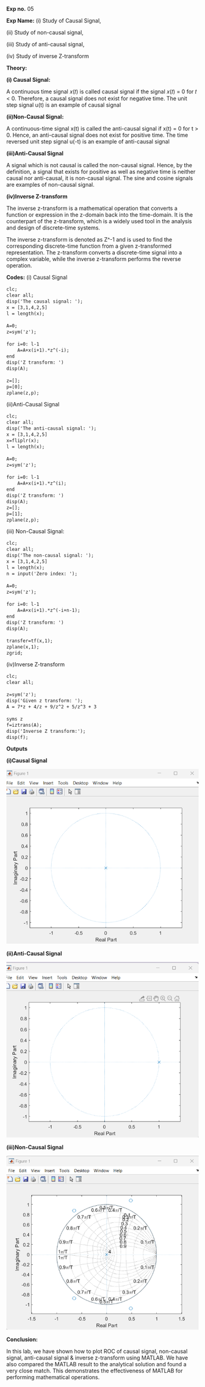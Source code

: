 **Exp no.** 05

**Exp Name:** (i) Study of Causal Signal,

(ii) Study of non-causal signal,

(iii) Study of anti-causal signal,

(iv) Study of inverse Z-transform

**Theory:**

**(i) Causal Signal:**

A continuous time signal 𝑥(𝑡) is called causal signal if the signal 𝑥(𝑡) = 0 for 𝑡 < 0. Therefore, a causal signal does not exist for negative time. The unit step signal u(t) is an example of causal signal 

**(ii)Non-Causal Signal:**

A continuous-time signal x(t) is called the anti-causal signal if x(t) = 0 for t > 0. Hence, an anti-causal signal does not exist for positive time. The time reversed unit step signal u(-t) is an example of anti-causal signal 

**(iii)Anti-Causal Signal**

A signal which is not causal is called the non-causal signal. Hence, by the definition, a signal that exists for positive as well as negative time is neither causal nor anti-causal, it is non-causal signal. The sine and cosine signals are examples of non-causal signal.

**(iv)Inverse Z-transform**

The inverse z-transform is a mathematical operation that converts a function or expression in the z-domain back into the time-domain. It is the counterpart of the z-transform, which is a widely used tool in the analysis and design of discrete-time systems.

The inverse z-transform is denoted as Z^-1 and is used to find the corresponding discrete-time function from a given z-transformed representation. The z-transform converts a discrete-time signal into a complex variable, while the inverse z-transform performs the reverse operation.


**Codes:**
(i) Causal Signal
```
clc;
clear all;
disp('The causal signal: ');
x = [3,1,4,2,5]
l = length(x);

A=0;
z=sym('z');

for i=0: l-1
    A=A+x(i+1).*z^(-i);
end
disp('Z transform: ')
disp(A);

z=[];
p=[0];
zplane(z,p);
```
(ii)Anti-Causal Signal
```
clc;
clear all;
disp('The anti-causal signal: ');
x = [3,1,4,2,5]
x=fliplr(x);
l = length(x);

A=0;
z=sym('z');

for i=0: l-1
    A=A+x(i+1).*z^(i);
end
disp('Z transform: ')
disp(A);
z=[];
p=[1];
zplane(z,p);
```
(iii) Non-Causal Signal:
```
clc;
clear all;
disp('The non-causal signal: ');
x = [3,1,4,2,5]
l = length(x);
n = input('Zero index: ');

A=0;
z=sym('z');

for i=0: l-1
    A=A+x(i+1).*z^(-i+n-1);
end
disp('Z transform: ')
disp(A);

transfer=tf(x,1);
zplane(x,1);
zgrid;
```
(iv)Inverse Z-transform
```
clc;
clear all;

z=sym('z');
disp('Given z transform: ');
A = 7*z + 4/z + 9/z^2 + 5/z^3 + 3

syms z
f=iztrans(A);
disp('Inverse Z transform:');
disp(f);
```
**Outputs**

**(i)Causal Signal**

<img src= "./causal.png">

**(ii)Anti-Causal Signal**

<img src= "./non-causal.png">

**(iii)Non-Causal Signal**

<img src= "./anti-causal.png">

**Conclusion:**

In this lab, we have shown how to plot ROC of causal signal, non-causal signal, anti-causal signal & inverse z-transform using MATLAB. We have also compared the MATLAB result to the analytical solution and found a very close match. This demonstrates the effectiveness of MATLAB for performing mathematical operations.





